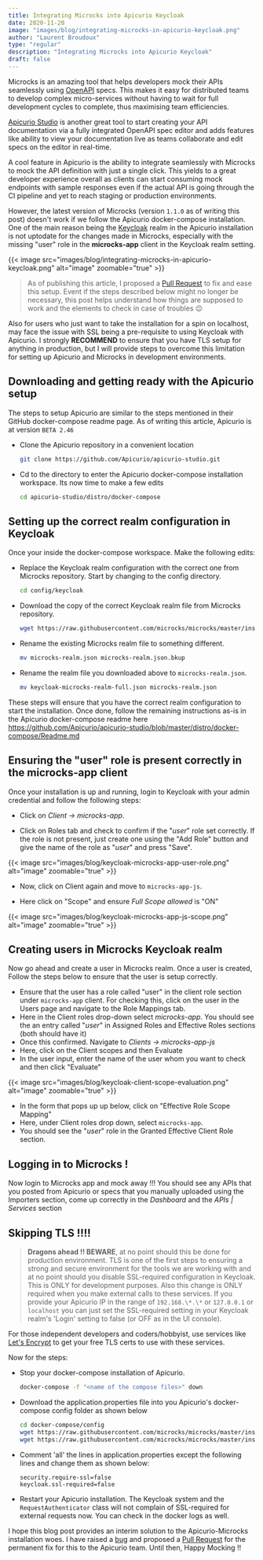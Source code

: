 ```yaml
---
title: Integrating Microcks into Apicurio Keycloak
date: 2020-11-20
image: "images/blog/integrating-microcks-in-apicurio-keycloak.png"
author: "Laurent Broudoux"
type: "regular"
description: "Integrating Microcks into Apicurio Keycloak"
draft: false
---
```


Microcks is an amazing tool that helps developers mock their APIs seamlessly using [OpenAPI](https://www.openapis.org/) specs. This makes it easy for distributed teams to develop complex micro-services without having to wait for full development cycles to complete, thus maximising team efficiencies.

[Apicurio Studio](https://www.apicur.io/studio/) is another great tool to start creating your API documentation via a fully integrated OpenAPI spec editor and adds features like ability to view your documentation live as teams collaborate and edit specs on the editor in real-time.

A cool feature in Apicurio is the ability to integrate seamlessly with Microcks to mock the API definition with just a single click. This yields to a great developer experience overall as clients can start consuming mock endpoints with sample responses even if the actual API is going through the CI pipeline and yet to reach staging or production environments.

However, the latest version of Microcks (version `1.1.0` as of writing this post) doesn't work if we follow the Apicurio docker-compose installation. One of the main reason being the [Keycloak](https://www.keycloak.org/) realm in the Apicurio installation is not uptodate for the changes made in Microcks, especially with the missing "user" role in the **microcks-app** client in the Keycloak realm setting. 

{{< image src="images/blog/integrating-microcks-in-apicurio-keycloak.png" alt="image" zoomable="true" >}}

> As of publishing this article, I proposed a [Pull Request](https://github.com/Apicurio/apicurio-studio/pull/1323) to fix and ease this setup. Event if the steps described below might no longer be necessary, this post helps understand how things are supposed to work and the elements to check in case of troubles 😉

Also for users who just want to take the installation for a spin on localhost, may face the issue with SSL being a pre-requisite to using Keycloak with Apicurio. I strongly **RECOMMEND** to ensure that you have TLS setup for anything in production, but I will provide steps to overcome this limitation for setting up Apicurio and Microcks in development environments.

## Downloading and getting ready with the Apicurio setup

The steps to setup Apicurio are similar to the steps mentioned in their GitHub docker-compose readme page. As of writing this article, Apicurio is at version `BETA 2.46`

- Clone the Apicurio repository in a convenient location 
  ```sh
  git clone https://github.com/Apicurio/apicurio-studio.git
  ```

- Cd to the directory to enter the Apicurio docker-compose installation workspace. Its now time to make a few edits
  ```sh
  cd apicurio-studio/distro/docker-compose
  ```

## Setting up the correct realm configuration in Keycloak

Once your inside the docker-compose workspace. Make the following edits:

- Replace the Keycloak realm configuration with the correct one from Microcks repository. Start by changing to the config directory.
  ```sh
  cd config/keycloak
  ```

- Download the copy of the correct Keycloak realm file from Microcks repository.
  ```sh
  wget https://raw.githubusercontent.com/microcks/microcks/master/install/keycloak-microcks-realm-full.json
  ```

- Rename the existing Microcks realm file to something different.
  ```sh
  mv microcks-realm.json microcks-realm.json.bkup
  ```

- Rename the realm file you downloaded above to `microcks-realm.json`.
  ```sh
  mv keycloak-microcks-realm-full.json microcks-realm.json
  ```

These steps will ensure that you have the correct realm configuration to start the installation. Once done, follow the remaining instructions as-is in the Apicurio docker-compose readme here https://github.com/Apicurio/apicurio-studio/blob/master/distro/docker-compose/Readme.md

## Ensuring the "user" role is present correctly in the microcks-app client

Once your installation is up and running, login to Keycloak with your admin credential and follow the following steps:

* Click on *Client -> microcks-app*.

* Click on Roles tab and check to confirm if the "*user*" role set correctly. If the role is not present, just create one using the "Add Role" button and give the name of the role as "*user*" and press "Save".

{{< image src="images/blog/keycloak-microcks-app-user-role.png" alt="image" zoomable="true" >}}

* Now, click on Client again and move to `microcks-app-js`.

* Here click on "Scope" and ensure *Full Scope allowed* is "ON"

{{< image src="images/blog/keycloak-microcks-app-js-scope.png" alt="image" zoomable="true" >}}


## Creating users in Microcks Keycloak realm

Now go ahead and create a user in Microcks realm. Once a user is created, Follow the steps below to ensure that the user is setup correctly.

* Ensure that the user has a role called "user" in the client role section under `microcks-app` client. For checking this, click on the user in the Users page and navigate to the Role Mappings tab. 
* Here in the Client roles drop-down select *microcks-app*. You should see the an entry called "*user*" in Assigned Roles and Effective Roles sections (both should have it)
* Once this confirmed. Navigate to *Clients -> microcks-app-js*
* Here, click on the Client scopes and then Evaluate
* In the user input, enter the name of the user whom you want to check and then click "Evaluate"

{{< image src="images/blog/keycloak-client-scope-evaluation.png" alt="image" zoomable="true" >}}

* In the form that pops up up below, click on "Effective Role Scope Mapping"
* Here, under Client roles drop down, select `microcks-app`.
* You should see the "*user*" role in the Granted Effective Client Role section.

## Logging in to Microcks !

Now login to Microcks app and mock away !!! You should see any APIs that you posted from Apicurio or specs that you manually uploaded using the Importers section, come up correctly in the *Dashboard* and the *APIs | Services* section

## Skipping TLS !!!!

> **Dragons ahead !! BEWARE**, at no point should this be done for production environment. TLS is one of the first steps to ensuring a strong and secure environment for the tools we are working with and at no point should you disable SSL-required configuration in Keycloak. This is ONLY for development purposes. Also this change is ONLY required when you make external calls to these services. If you provide your Apicurio IP in the range of `192.168.\*.\*` or `127.0.0.1` or `localhost` you can just set the SSL-required setting in your Keycloak realm's 'Login' setting to false (or OFF as in the UI console). 

For those independent developers and coders/hobbyist, use services like [Let's Encrypt](https://letsencrypt.org/) to get your free TLS certs to use with these services.  

Now for the steps:

* Stop your docker-compose installation of Apicurio. 

  ```sh
  docker-compose -f "<name of the compose files>" down
  ```

* Download the application.properties file into you Apicurio's docker-compose config folder as shown below

  ```sh
  cd docker-compose/config
  wget https://raw.githubusercontent.com/microcks/microcks/master/install/docker-compose/config/application.properties
  wget https://raw.githubusercontent.com/microcks/microcks/master/install/docker-compose/config/logback.xml
  ```

* Comment 'all' the lines in application.properties except the following lines and change them as shown below:

  ```properties
  security.require-ssl=false
  keycloak.ssl-required=false
  ```

* Restart your Apicurio installation. The Keycloak system and the `RequestAuthenticator` class will not complain of SSL-required for external requests now. You can check in the docker logs as well. 

I hope this blog post provides an interim solution to the Apicurio-Microcks installation woes. I have raised a [bug](https://github.com/Apicurio/apicurio-studio/issues/1319#issuecomment-726690052) and proposed a [Pull Request](https://github.com/Apicurio/apicurio-studio/pull/1323) for the permanent fix for this to the Apicurio team. Until then, Happy Mocking !!